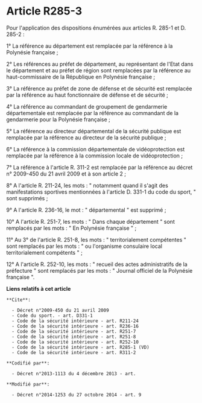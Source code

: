 # Article R285-3

Pour l'application des dispositions énumérées aux articles R. 285-1 et D. 285-2 : 

1° La référence au département est remplacée par la référence à la Polynésie française ; 

2° Les références au préfet de département, au représentant de l'Etat dans le département et au préfet de région sont
remplacées par la référence au haut-commissaire de la République en Polynésie française ; 

3° La référence au préfet de zone de défense et de sécurité est remplacée par la référence au haut fonctionnaire de défense
et de sécurité ; 

4° La référence au commandant de groupement de gendarmerie départementale est remplacée par la référence au commandant de la
gendarmerie pour la Polynésie française ; 

5° La référence au directeur départemental de la sécurité publique est remplacée par la référence au directeur de la sécurité
publique ; 

6° La référence à la commission départementale de vidéoprotection est remplacée par la référence à la commission locale de
vidéoprotection ; 

7° La référence à l'article R. 311-2 est remplacée par la référence au décret n° 2009-450 du 21 avril 2009 et à son article
2 ; 

8° A l'article R. 211-24, les mots : " notamment quand il s'agit des manifestations sportives mentionnées à l'article D.
331-1 du code du sport, " sont supprimés ; 

9° A l'article R. 236-16, le mot : " départemental " est supprimé ; 

10° A l'article R. 251-7, les mots : " Dans chaque département " sont remplacés par les mots : " En Polynésie française " ; 

11° Au 3° de l'article R. 251-8, les mots : " territorialement compétentes " sont remplacés par les mots : " ou l'organisme
consulaire local territorialement compétents " ; 

12° A l'article R. 252-10, les mots : " recueil des actes administratifs de la préfecture " sont remplacés par les mots : "
Journal officiel de la Polynésie française ".

**Liens relatifs à cet article**

	**Cite**:

	  - Décret n°2009-450 du 21 avril 2009
	  - Code du sport. - art. D331-1
	  - Code de la sécurité intérieure - art. R211-24
	  - Code de la sécurité intérieure - art. R236-16
	  - Code de la sécurité intérieure - art. R251-7
	  - Code de la sécurité intérieure - art. R251-8
	  - Code de la sécurité intérieure - art. R252-10
	  - Code de la sécurité intérieure - art. R285-1 (VD)
	  - Code de la sécurité intérieure - art. R311-2

	**Codifié par**:

	  - Décret n°2013-1113 du 4 décembre 2013 - art.

	**Modifié par**:

	  - Décret n°2014-1253 du 27 octobre 2014 - art. 9
